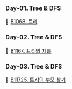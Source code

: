 ### Day-01. Tree & DFS
🥇 [B1068. 트리](https://www.acmicpc.net/problem/1068)

### Day-02. Tree & DFS
🥇 [B1167. 트리의 지름](https://www.acmicpc.net/problem/1167)

### Day-03. Tree & DFS
🥈 [B11725. 트리의 부모 찾기](https://www.acmicpc.net/problem/11725)
